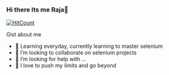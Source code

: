 ### Hi there Its me Raja👋

[![HitCount](http://hits.dwyl.com/Raja7022/Raja7022.svg)](http://hits.dwyl.com/Raja7022/Raja7022)

Gist about me

- 🌱 Learning everyday, currently learning to master selenium  
- 👯 I’m looking to collaborate on selenium projects
- 🤔 I’m looking for help with ...
- 💬 I love to push my limits and go  beyond 

